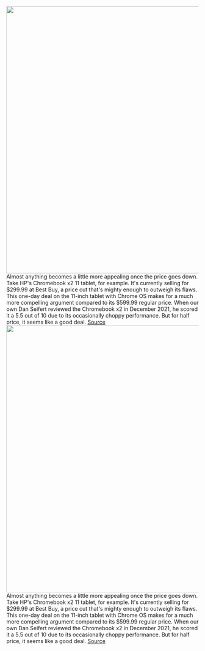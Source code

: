 <img src='https://cdn.vox-cdn.com/thumbor/yEarqx1BTkh7-jym1Q7bxB3csu4=/0x0:3000x2000/1200x800/filters:focal(1260x760:1740x1240)/cdn.vox-cdn.com/uploads/chorus_image/image/70762498/hp_chromebook_x2_11_26.0.jpg' width='700px' /><br/>
Almost anything becomes a little more appealing once the price goes down. Take HP's Chromebook x2 11 tablet, for example. It's currently selling for $299.99 at Best Buy, a price cut that's mighty enough to outweigh its flaws. This one-day deal on the 11-inch tablet with Chrome OS makes for a much more compelling argument compared to its $599.99 regular price. When our own Dan Seifert reviewed the Chromebook x2 in December 2021, he scored it a 5.5 out of 10 due to its occasionally choppy performance. But for half price, it seems like a good deal.
<a href='https://www.theverge.com/good-deals/2022/4/18/23030043/hp-chromebook-x2-chromeos-tablet-jbl-clip-meta-oculus-quest-2-evga-rtx-3070-ti-deal-sale'> Source <a/><img src='https://cdn.vox-cdn.com/thumbor/yEarqx1BTkh7-jym1Q7bxB3csu4=/0x0:3000x2000/1200x800/filters:focal(1260x760:1740x1240)/cdn.vox-cdn.com/uploads/chorus_image/image/70762498/hp_chromebook_x2_11_26.0.jpg' width='700px' /><br/>
Almost anything becomes a little more appealing once the price goes down. Take HP's Chromebook x2 11 tablet, for example. It's currently selling for $299.99 at Best Buy, a price cut that's mighty enough to outweigh its flaws. This one-day deal on the 11-inch tablet with Chrome OS makes for a much more compelling argument compared to its $599.99 regular price. When our own Dan Seifert reviewed the Chromebook x2 in December 2021, he scored it a 5.5 out of 10 due to its occasionally choppy performance. But for half price, it seems like a good deal.
<a href='https://www.theverge.com/good-deals/2022/4/18/23030043/hp-chromebook-x2-chromeos-tablet-jbl-clip-meta-oculus-quest-2-evga-rtx-3070-ti-deal-sale'> Source <a/>
